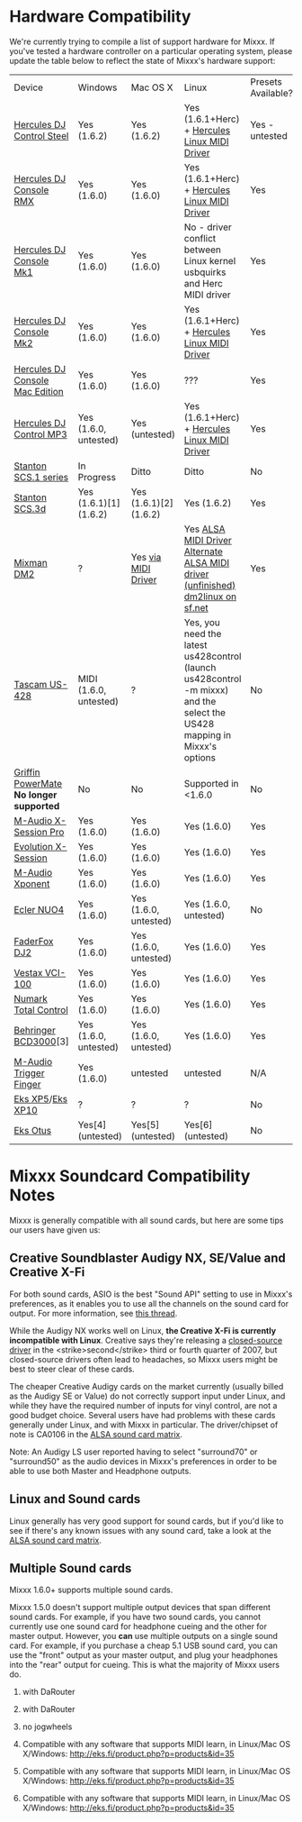 # Hardware Compatibility

We're currently trying to compile a list of support hardware for Mixxx.
If you've tested a hardware controller on a particular operating system,
please update the table below to reflect the state of Mixxx's hardware
support:

|                                                                  |                          |                                                         |                                                                                                                                                                                                                                                         |                    |
| ---------------------------------------------------------------- | ------------------------ | ------------------------------------------------------- | ------------------------------------------------------------------------------------------------------------------------------------------------------------------------------------------------------------------------------------------------------- | ------------------ |
| Device                                                           | Windows                  | Mac OS X                                                | Linux                                                                                                                                                                                                                                                   | Presets Available? |
| [Hercules DJ Control Steel](Hercules%20PC%20DJ%20Console)        | Yes (1.6.2)              | Yes (1.6.2)                                             | Yes (1.6.1+Herc) + [Hercules Linux MIDI Driver](http://ts.hercules.com/eng/index.php?pg=view_files&gid=2&fid=28&pid=215&cid=1#section1)                                                                                                                 | Yes - untested     |
| [Hercules DJ Console RMX](Hercules%20PC%20DJ%20Console)          | Yes (1.6.0)              | Yes (1.6.0)                                             | Yes (1.6.1+Herc) + [Hercules Linux MIDI Driver](http://ts.hercules.com/eng/index.php?pg=view_files&gid=2&fid=28&pid=215&cid=1#section1)                                                                                                                 | Yes                |
| [Hercules DJ Console Mk1](Hercules%20PC%20DJ%20Console)          | Yes (1.6.0)              | Yes (1.6.0)                                             | No - driver conflict between Linux kernel usbquirks and Herc MIDI driver                                                                                                                                                                                | Yes                |
| [Hercules DJ Console Mk2](Hercules%20PC%20DJ%20Console)          | Yes (1.6.0)              | Yes (1.6.0)                                             | Yes (1.6.1+Herc) + [Hercules Linux MIDI Driver](http://ts.hercules.com/eng/index.php?pg=view_files&gid=2&fid=28&pid=215&cid=1#section1)                                                                                                                 | Yes                |
| [Hercules DJ Console Mac Edition](Hercules%20PC%20DJ%20Console)  | Yes (1.6.0)              | Yes (1.6.0)                                             | ???                                                                                                                                                                                                                                                     | Yes                |
| [Hercules DJ Control MP3](Hercules_PC_DJ_Console)                | Yes (1.6.0, untested)    | Yes (untested)                                          | Yes (1.6.1+Herc) + [Hercules Linux MIDI Driver](http://ts.hercules.com/eng/index.php?pg=view_files&gid=2&fid=28&pid=215&cid=1#section1)                                                                                                                 | Yes                |
| [Stanton SCS.1 series](http://www.enterthesystem.com/system/)    | In Progress              | Ditto                                                   | Ditto                                                                                                                                                                                                                                                   | No                 |
| [Stanton SCS.3d](Stanton%20SCS.3d)                               | Yes (1.6.1)\[1\] (1.6.2) | Yes (1.6.1)\[2\] (1.6.2)                                | Yes (1.6.2)                                                                                                                                                                                                                                             | Yes                |
| [Mixman DM2](Mixman%20DM2)                                       | ?                        | Yes [via MIDI Driver](http://www.joemattiello.com/dm2/) | Yes [ALSA MIDI Driver](http://www.jockusch.de/dm2/dm2-pre20080225.tgz) [Alternate ALSA MIDI driver (unfinished)](http://prophet.homelinux.org/usbdm2/usbdm2.tar.bz2) [dm2linux on sf.net](http://sourceforge.net/project/showfiles.php?group_id=198453) | Yes                |
| [Tascam US-428](Tascam%20US-428)                                 | MIDI (1.6.0, untested)   | ?                                                       | Yes, you need the latest us428control (launch us428control -m mixxx) and the select the US428 mapping in Mixxx's options                                                                                                                                | No                 |
| [Griffin PowerMate](Griffin%20PowerMate) **No longer supported** | No                       | No                                                      | Supported in \<1.6.0                                                                                                                                                                                                                                    | No                 |
| [M-Audio X-Session Pro](M-Audio%20X-Session%20Pro)               | Yes (1.6.0)              | Yes (1.6.0)                                             | Yes (1.6.0)                                                                                                                                                                                                                                             | Yes                |
| [Evolution X-Session](Evolution%20X-Session)                     | Yes (1.6.0)              | Yes (1.6.0)                                             | Yes (1.6.0)                                                                                                                                                                                                                                             | Yes                |
| [M-Audio Xponent](M-Audio%20Xponent)                             | Yes (1.6.0)              | Yes (1.6.0)                                             | Yes (1.6.0)                                                                                                                                                                                                                                             | Yes                |
| [Ecler NUO4](Ecler%20NUO4)                                       | Yes (1.6.0)              | Yes (1.6.0, untested)                                   | Yes (1.6.0, untested)                                                                                                                                                                                                                                   | No                 |
| [FaderFox DJ2](FaderFox%20DJ2)                                   | Yes (1.6.0)              | Yes (1.6.0, untested)                                   | Yes (1.6.0)                                                                                                                                                                                                                                             | Yes                |
| [Vestax VCI-100](Vestax%20VCI-100)                               | Yes (1.6.0)              | Yes (1.6.0)                                             | Yes (1.6.0)                                                                                                                                                                                                                                             | Yes                |
| [Numark Total Control](Numark%20Total%20Control)                 | Yes (1.6.0)              | Yes (1.6.0)                                             | Yes (1.6.0)                                                                                                                                                                                                                                             | Yes                |
| [Behringer BCD3000](Behringer%20BCD3000)\[3\]                    | Yes (1.6.0, untested)    | Yes (1.6.0, untested)                                   | Yes (1.6.0)                                                                                                                                                                                                                                             | Yes                |
| [M-Audio Trigger Finger](M-Audio%20Trigger%20Finger)             | Yes (1.6.0)              | untested                                                | untested                                                                                                                                                                                                                                                | N/A                |
| [Eks XP5](Eks%20XP5)/[Eks XP10](Eks%20XP10)                      | ?                        | ?                                                       | ?                                                                                                                                                                                                                                                       | No                 |
| [Eks Otus](Eks%20Otus)                                           | Yes\[4\] (untested)      | Yes\[5\] (untested)                                     | Yes\[6\] (untested)                                                                                                                                                                                                                                     | No                 |

# Mixxx Soundcard Compatibility Notes

Mixxx is generally compatible with all sound cards, but here are some
tips our users have given us:

## Creative Soundblaster Audigy NX, SE/Value and Creative X-Fi

For both sound cards, ASIO is the best "Sound API" setting to use in
Mixxx's preferences, as it enables you to use all the channels on the
sound card for output. For more information, see [this
thread](https://sourceforge.net/forum/forum.php?thread_id=1649679&forum_id=156157).

While the Audigy NX works well on Linux, **the Creative X-Fi is
currently incompatible with Linux**. Creative says they're releasing a
[closed-source driver](http://opensource.creative.com/soundcard.html) in
the \<strike\>second\</strike\> third or fourth quarter of 2007, but
closed-source drivers often lead to headaches, so Mixxx users might be
best to steer clear of these cards.

The cheaper Creative Audigy cards on the market currently (usually
billed as the Audigy SE or Value) do not correctly support input under
Linux, and while they have the required number of inputs for vinyl
control, are not a good budget choice. Several users have had problems
with these cards generally under Linux, and with Mixxx in particular.
The driver/chipset of note is CA0106 in the [ALSA sound card
matrix](http://www.alsa-project.org/main/index.php/Matrix:Main/).

Note: An Audigy LS user reported having to select "surround70" or
"surround50" as the audio devices in Mixxx's preferences in order to be
able to use both Master and Headphone outputs.

## Linux and Sound cards

Linux generally has very good support for sound cards, but if you'd like
to see if there's any known issues with any sound card, take a look at
the [ALSA sound card
matrix](http://www.alsa-project.org/main/index.php/Matrix:Main/).

## Multiple Sound cards

Mixxx 1.6.0+ supports multiple sound cards.

Mixxx 1.5.0 doesn't support multiple output devices that span different
sound cards. For example, if you have two sound cards, you cannot
currently use one sound card for headphone cueing and the other for
master output. However, you **can** use multiple outputs on a single
sound card. For example, if you purchase a cheap 5.1 USB sound card, you
can use the "front" output as your master output, and plug your
headphones into the "rear" output for cueing. This is what the majority
of Mixxx users do.

1.  with DaRouter

2.  with DaRouter

3.  no jogwheels

4.  Compatible with any software that supports MIDI learn, in Linux/Mac
    OS X/Windows: <http://eks.fi/product.php?p=products&id=35>

5.  Compatible with any software that supports MIDI learn, in Linux/Mac
    OS X/Windows: <http://eks.fi/product.php?p=products&id=35>

6.  Compatible with any software that supports MIDI learn, in Linux/Mac
    OS X/Windows: <http://eks.fi/product.php?p=products&id=35>
